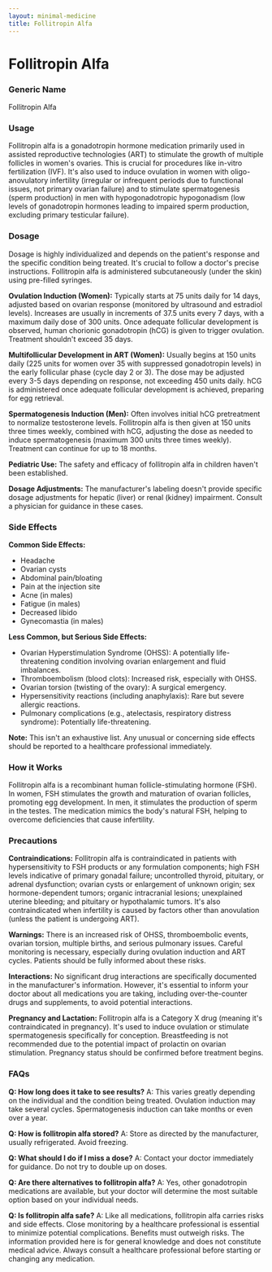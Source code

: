 ```yaml
---
layout: minimal-medicine
title: Follitropin Alfa
---
```


# Follitropin Alfa
### Generic Name
Follitropin Alfa

### Usage

Follitropin alfa is a gonadotropin hormone medication primarily used in assisted reproductive technologies (ART) to stimulate the growth of multiple follicles in women's ovaries. This is crucial for procedures like in-vitro fertilization (IVF).  It's also used to induce ovulation in women with oligo-anovulatory infertility (irregular or infrequent periods due to functional issues, not primary ovarian failure) and to stimulate spermatogenesis (sperm production) in men with hypogonadotropic hypogonadism (low levels of gonadotropin hormones leading to impaired sperm production, excluding primary testicular failure).

### Dosage

Dosage is highly individualized and depends on the patient's response and the specific condition being treated.  It's crucial to follow a doctor's precise instructions.  Follitropin alfa is administered subcutaneously (under the skin) using pre-filled syringes.

**Ovulation Induction (Women):** Typically starts at 75 units daily for 14 days, adjusted based on ovarian response (monitored by ultrasound and estradiol levels).  Increases are usually in increments of 37.5 units every 7 days, with a maximum daily dose of 300 units.  Once adequate follicular development is observed, human chorionic gonadotropin (hCG) is given to trigger ovulation.  Treatment shouldn't exceed 35 days.

**Multifollicular Development in ART (Women):**  Usually begins at 150 units daily (225 units for women over 35 with suppressed gonadotropin levels) in the early follicular phase (cycle day 2 or 3). The dose may be adjusted every 3-5 days depending on response,  not exceeding 450 units daily. hCG is administered once adequate follicular development is achieved, preparing for egg retrieval.

**Spermatogenesis Induction (Men):**  Often involves initial hCG pretreatment to normalize testosterone levels.  Follitropin alfa is then given at 150 units three times weekly, combined with hCG, adjusting the dose as needed to induce spermatogenesis (maximum 300 units three times weekly). Treatment can continue for up to 18 months.


**Pediatric Use:** The safety and efficacy of follitropin alfa in children haven't been established.

**Dosage Adjustments:**  The manufacturer's labeling doesn't provide specific dosage adjustments for hepatic (liver) or renal (kidney) impairment.  Consult a physician for guidance in these cases.

### Side Effects

**Common Side Effects:**

* Headache
* Ovarian cysts
* Abdominal pain/bloating
* Pain at the injection site
* Acne (in males)
* Fatigue (in males)
* Decreased libido
* Gynecomastia (in males)

**Less Common, but Serious Side Effects:**

* Ovarian Hyperstimulation Syndrome (OHSS):  A potentially life-threatening condition involving ovarian enlargement and fluid imbalances.
* Thromboembolism (blood clots):  Increased risk, especially with OHSS.
* Ovarian torsion (twisting of the ovary):  A surgical emergency.
* Hypersensitivity reactions (including anaphylaxis):  Rare but severe allergic reactions.
* Pulmonary complications (e.g., atelectasis, respiratory distress syndrome):  Potentially life-threatening.

**Note:** This isn't an exhaustive list. Any unusual or concerning side effects should be reported to a healthcare professional immediately.


### How it Works

Follitropin alfa is a recombinant human follicle-stimulating hormone (FSH).  In women, FSH stimulates the growth and maturation of ovarian follicles, promoting egg development. In men, it stimulates the production of sperm in the testes.  The medication mimics the body's natural FSH, helping to overcome deficiencies that cause infertility.

### Precautions

**Contraindications:** Follitropin alfa is contraindicated in patients with hypersensitivity to FSH products or any formulation components; high FSH levels indicative of primary gonadal failure; uncontrolled thyroid, pituitary, or adrenal dysfunction; ovarian cysts or enlargement of unknown origin; sex hormone-dependent tumors; organic intracranial lesions; unexplained uterine bleeding; and pituitary or hypothalamic tumors.  It's also contraindicated when infertility is caused by factors other than anovulation (unless the patient is undergoing ART).

**Warnings:**  There is an increased risk of OHSS, thromboembolic events, ovarian torsion, multiple births, and serious pulmonary issues.  Careful monitoring is necessary, especially during ovulation induction and ART cycles.  Patients should be fully informed about these risks.

**Interactions:**  No significant drug interactions are specifically documented in the manufacturer's information.  However,  it's essential to inform your doctor about all medications you are taking, including over-the-counter drugs and supplements, to avoid potential interactions.

**Pregnancy and Lactation:** Follitropin alfa is a Category X drug (meaning it's contraindicated in pregnancy).  It's used to induce ovulation or stimulate spermatogenesis specifically for conception.  Breastfeeding is not recommended due to the potential impact of prolactin on ovarian stimulation.  Pregnancy status should be confirmed before treatment begins.

### FAQs

**Q: How long does it take to see results?** A: This varies greatly depending on the individual and the condition being treated.  Ovulation induction may take several cycles. Spermatogenesis induction can take months or even over a year.

**Q: How is follitropin alfa stored?** A: Store as directed by the manufacturer, usually refrigerated.  Avoid freezing.

**Q: What should I do if I miss a dose?** A: Contact your doctor immediately for guidance.  Do not try to double up on doses.

**Q: Are there alternatives to follitropin alfa?** A: Yes, other gonadotropin medications are available, but your doctor will determine the most suitable option based on your individual needs.

**Q: Is follitropin alfa safe?** A: Like all medications, follitropin alfa carries risks and side effects.  Close monitoring by a healthcare professional is essential to minimize potential complications.  Benefits must outweigh risks.  The information provided here is for general knowledge and does not constitute medical advice.  Always consult a healthcare professional before starting or changing any medication.
